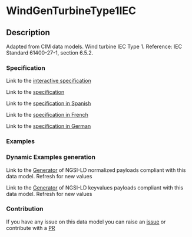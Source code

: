 # WindGenTurbineType1IEC

## Description 

Adapted from CIM data models. Wind turbine IEC Type 1.  Reference: IEC Standard 61400-27-1, section 6.5.2.
### Specification

Link to the [interactive specification](https://swagger.lab.fiware.org/?url=https://smart-data-models.github.io/dataModel.EnergyCIM/WindGenTurbineType1IEC/swagger.yaml)

Link to the [specification](https://smart-data-models.github.io/dataModel.EnergyCIM/WindGenTurbineType1IEC/doc/spec.md)

Link to the [specification in Spanish](https://smart-data-models.github.io/dataModel.EnergyCIM/WindGenTurbineType1IEC/doc/spec_ES.md)

Link to the [specification in French](https://smart-data-models.github.io/dataModel.EnergyCIM/WindGenTurbineType1IEC/doc/spec_FR.md)

Link to the [specification in German](https://smart-data-models.github.io/dataModel.EnergyCIM/WindGenTurbineType1IEC/doc/spec_DE.md)
### Examples
### Dynamic Examples generation

Link to the [Generator](https://smartdatamodels.org/extra/ngsi-ld_generator_v0.92.php?schemaUrl=https://raw.githubusercontent.com/smart-data-models/dataModel.EnergyCIM/master/WindGenTurbineType1IEC/schema.json&email=info@smartdatamodels.org) of NGSI-LD normalized payloads compliant with this data model. Refresh for new values

Link to the [Generator](https://smartdatamodels.org/extra/ngsi-ld_generator_keyvalues_v0.92.php?schemaUrl=https://raw.githubusercontent.com/smart-data-models/dataModel.EnergyCIM/master/WindGenTurbineType1IEC/schema.json&email=info@smartdatamodels.org) of NGSI-LD keyvalues payloads compliant with this data model. Refresh for new values
### Contribution

 If you have any issue on this data model you can raise an [issue](https://github.com/smart-data-models/dataModel.EnergyCIM/issues)  or contribute with a [PR](https://github.com/smart-data-models/dataModel.EnergyCIM/pulls)